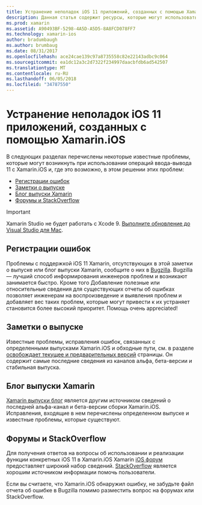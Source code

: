 ```yaml
---
title: Устранение неполадок iOS 11 приложений, созданных с помощью Xamarin.iOS
description: Данная статья содержит ресурсы, которые могут использоваться для устранения неполадок при разработке приложения Xamarin.iOS. В нем описывается отчетность об ошибках заметок о выпуске, в блоге Xamarin выпуски и варианты поддержки.
ms.prod: xamarin
ms.assetid: A90493BF-5298-4A5D-A5D5-8A8FCD078FF7
ms.technology: xamarin-ios
author: bradumbaugh
ms.author: brumbaug
ms.date: 08/31/2017
ms.openlocfilehash: ace24cae139c97a8735558c82e22143adbc9c064
ms.sourcegitcommit: ea1dc12a3c2d7322f234997daacbfdb6ad542507
ms.translationtype: MT
ms.contentlocale: ru-RU
ms.lasthandoff: 06/05/2018
ms.locfileid: "34787550"
---
```

# <a name="troubleshooting-ios-11-apps-built-with-xamarinios"></a>Устранение неполадок iOS 11 приложений, созданных с помощью Xamarin.iOS

В следующих разделах перечислены некоторые известные проблемы, которые могут возникнуть при использовании операций ввода-вывода 11 с Xamarin.iOS и, где это возможно, в этом решении этих проблем:

- [Регистрации ошибок](#Reporting-Bugs)
- [Заметки о выпуске](#Release-Notes)
- [Блог выпуски Xamarin](#Xamarin-Releases-Blog)
- [Форумы и StackOverflow](#Forums-and-StackOverflow)

> [!IMPORTANT]
> Xamarin Studio не будет работать с Xcode 9.
> [Выполните обновление до Visual Studio для Mac](https://www.visualstudio.com/vs/).

<a name="Reporting-Bugs" />

## <a name="reporting-bugs"></a>Регистрации ошибок

Проблемы с поддержкой iOS 11 Xamarin, отсутствующих в этой заметки о выпуске или блог выпуски Xamarin, сообщите о них в [Bugzilla](https://bugzilla.xamarin.com/enter_bug.cgi?product=iOS). Bugzilla — лучший способ информирования инженеров проблем и возникают занимается быстро. Кроме того Добавление полезные или относительные сведения для существующих отчеты об ошибках позволяет инженерам на воспроизведение и выявления проблем и добавляет вес таких проблем, которые могут привести к их устраняет становится более высокий приоритет. Помощь очень appreciated!

<a name="Release-Notes" />

## <a name="release-notes"></a>Заметки о выпуске

Известные проблемы, исправления ошибок, связанных с определенными выпусками Xamarin.iOS и обходные пути, см. в разделе [освобождает текущее и предварительных версий](https://developer.xamarin.com/releases/current/) страницы. Он содержит самые последние сведения из каналов альфа, бета-версии и стабильная выпуска.

<a name="Xamarin-Releases-Blog" />

## <a name="xamarin-releases-blog"></a>Блог выпуски Xamarin

[Xamarin выпуски блог](https://releases.xamarin.com/) является другим источником сведений о последней альфа-канал и бета-версии сборки Xamarin.iOS. Исправления, входящие в нем перечислены определенном выпуске и известные проблемы, которые существуют.

<a name="Forums-and-StackOverflow" />

## <a name="forums-and-stackoverflow"></a>Форумы и StackOverflow

Для получения ответов на вопросы об использовании и реализации функции конкретных iOS 11 в Xamarin.iOS Xamarin [iOS форум](http://forums.xamarin.com/categories/ios) предоставляет широкий набор сведений. [StackOverflow](http://stackoverflow.com/search?tab=newest&q=xamarin) является хорошим источником информации помочь пользователи.

Если вы считаете, что Xamarin.iOS обнаружил ошибку, не забудьте файл отчета об ошибке в Bugzilla помимо разместить вопрос на форумах или StackOverflow.
